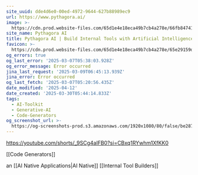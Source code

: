 ```yaml
---
site_uuid: dde4d6e0-00ed-4972-9644-627b88989ec9
url: https://www.pythagora.ai/
image: >-
  https://cdn.prod.website-files.com/65d1e4e18eca49b7cb4a278e/66fb8474184667021bf358ca_Screenshot%202024-09-27%20at%2009.28.53%20(3).jpg
site_name: Pythagora AI
title: Pythagora AI | Build Internal Tools with Artificial Intelligence
favicon: >-
  https://cdn.prod.website-files.com/65d1e4e18eca49b7cb4a278e/65e29159db5d95ab3dbd6a54_favicon_32_square_more.png
og_errors: true
og_last_error: '2025-03-07T05:38:03.928Z'
og_error_message: Error occurred
jina_last_request: '2025-03-09T06:45:13.939Z'
jina_error: Error occurred
og_last_fetch: '2025-03-07T05:20:56.435Z'
date_modified: '2025-04-12'
date_created: '2025-03-30T05:44:14.833Z'
tags:
  - AI-Toolkit
  - Generative-AI
  - Code-Generators
og_screenshot_url: >-
  https://og-screenshots-prod.s3.amazonaws.com/1920x1080/80/false/be2873e05f3cc53f27ec59d0b9c10d520f769a6c2126e9d90f76cda77240593b.jpeg
---
```





























https://youtube.com/shorts/_9SCg4aIFB0?si=CBxq1RYwhm1XfKK0

[[Code Generators]]

an [[AI Native Applications|AI Native]] [[Internal Tool Builders]]
